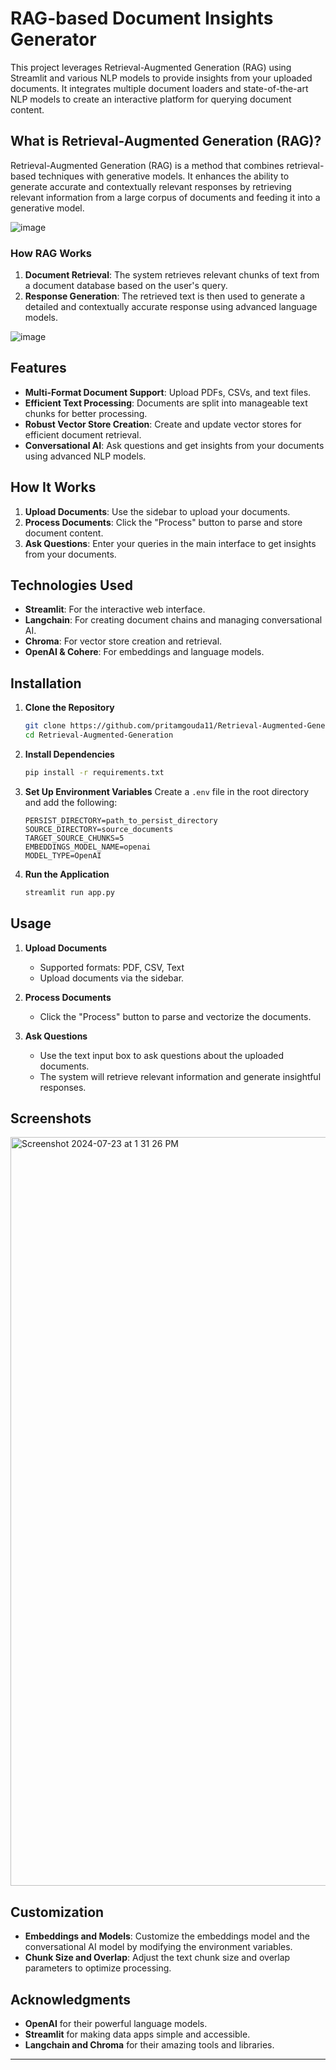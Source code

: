 # RAG-based Document Insights Generator


This project leverages Retrieval-Augmented Generation (RAG) using Streamlit and various NLP models to provide insights from your uploaded documents. It integrates multiple document loaders and state-of-the-art NLP models to create an interactive platform for querying document content.

## What is Retrieval-Augmented Generation (RAG)?

Retrieval-Augmented Generation (RAG) is a method that combines retrieval-based techniques with generative models. It enhances the ability to generate accurate and contextually relevant responses by retrieving relevant information from a large corpus of documents and feeding it into a generative model.

![image](https://github.com/user-attachments/assets/5ffb4561-a265-4e22-98e1-f2fda9563eff)


### How RAG Works

1. **Document Retrieval**: The system retrieves relevant chunks of text from a document database based on the user's query.
2. **Response Generation**: The retrieved text is then used to generate a detailed and contextually accurate response using advanced language models.

![image](https://github.com/user-attachments/assets/bd04293a-e901-4365-a1a7-b1c6560250bf)


## Features

- **Multi-Format Document Support**: Upload PDFs, CSVs, and text files.
- **Efficient Text Processing**: Documents are split into manageable text chunks for better processing.
- **Robust Vector Store Creation**: Create and update vector stores for efficient document retrieval.
- **Conversational AI**: Ask questions and get insights from your documents using advanced NLP models.

## How It Works

1. **Upload Documents**: Use the sidebar to upload your documents.
2. **Process Documents**: Click the "Process" button to parse and store document content.
3. **Ask Questions**: Enter your queries in the main interface to get insights from your documents.

## Technologies Used

- **Streamlit**: For the interactive web interface.
- **Langchain**: For creating document chains and managing conversational AI.
- **Chroma**: For vector store creation and retrieval.
- **OpenAI & Cohere**: For embeddings and language models.

## Installation

1. **Clone the Repository**
    ```sh
    git clone https://github.com/pritamgouda11/Retrieval-Augmented-Generation.git
    cd Retrieval-Augmented-Generation
    ```

2. **Install Dependencies**
    ```sh
    pip install -r requirements.txt
    ```

3. **Set Up Environment Variables**
    Create a `.env` file in the root directory and add the following:
    ```env
    PERSIST_DIRECTORY=path_to_persist_directory
    SOURCE_DIRECTORY=source_documents
    TARGET_SOURCE_CHUNKS=5
    EMBEDDINGS_MODEL_NAME=openai
    MODEL_TYPE=OpenAI
    ```

4. **Run the Application**
    ```sh
    streamlit run app.py
    ```

## Usage

1. **Upload Documents**
    - Supported formats: PDF, CSV, Text
    - Upload documents via the sidebar.

2. **Process Documents**
    - Click the "Process" button to parse and vectorize the documents.

3. **Ask Questions**
    - Use the text input box to ask questions about the uploaded documents.
    - The system will retrieve relevant information and generate insightful responses.

## Screenshots

<img width="1198" alt="Screenshot 2024-07-23 at 1 31 26 PM" src="https://github.com/user-attachments/assets/27e801d5-ba63-49d8-9e22-f04b8cabd199">

## Customization

- **Embeddings and Models**: Customize the embeddings model and the conversational AI model by modifying the environment variables.
- **Chunk Size and Overlap**: Adjust the text chunk size and overlap parameters to optimize processing.


## Acknowledgments

- **OpenAI** for their powerful language models.
- **Streamlit** for making data apps simple and accessible.
- **Langchain and Chroma** for their amazing tools and libraries.

---
